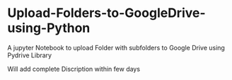 # Upload-Folders-to-GoogleDrive-using-Python
A jupyter Notebook to upload Folder with subfolders to Google Drive using Pydrive Library

Will add complete Discription within few days
